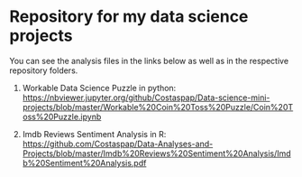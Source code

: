 # Repository for my data science projects

You can see the analysis files in the links below as well as in the respective repository folders.

1. Workable Data Science Puzzle in python:
  https://nbviewer.jupyter.org/github/Costaspap/Data-science-mini-projects/blob/master/Workable%20Coin%20Toss%20Puzzle/Coin%20Toss%20Puzzle.ipynb

2. Imdb Reviews Sentiment Analysis in R:
https://github.com/Costaspap/Data-Analyses-and-Projects/blob/master/Imdb%20Reviews%20Sentiment%20Analysis/Imdb%20Sentiment%20Analysis.pdf
